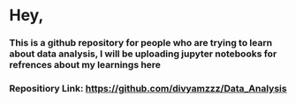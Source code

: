 # Hey, 

### This is a github repository for people who are trying to learn about data analysis, I will be uploading jupyter notebooks for refrences about my learnings here
### Repositiory Link: https://github.com/divyamzzz/Data_Analysis 
